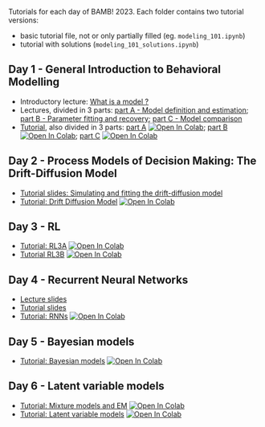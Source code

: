 Tutorials for each day of BAMB! 2023. Each folder contains two tutorial versions:
- basic tutorial file, not or only partially filled (eg. `modeling_101.ipynb`)
- tutorial with solutions (`modeling_101_solutions.ipynb`)

## Day 1 - General Introduction to Behavioral Modelling
- Introductory lecture: [What is a model ?](slides_lectures/BAMB_whatisamodel.pdf)
- Lectures, divided in 3 parts: [part A - Model definition and estimation](slides_lectures/BAMB!%202023%20Lecture%201A%20-%20Model%20definition%20and%20estimation.pdf); [part B - Parameter fitting and recovery](slides_lectures/BAMB!%202023%20Lecture%201B%20-%20Parameter%20fitting%20and%20recovery.pdf); [part C - Model comparison](slides_lectures/BAMB2023_1C_Rouault_modelComparison.pdf)
- [Tutorial](1-modeling_101), also divided in 3 parts: [part A](1-modeling_101/tutorial_1A.ipynb) [![Open In Colab](https://colab.research.google.com/assets/colab-badge.svg)](https://colab.research.google.com/github/bambschool/BAMB2023/blob/main/1-modeling_101/tutorial_1A.ipynb); [part B](1-modeling_101/tutorial_1B.ipynb) [![Open In Colab](https://colab.research.google.com/assets/colab-badge.svg)](https://colab.research.google.com/github/bambschool/BAMB2023/blob/main/1-modeling_101/tutorial_1B.ipynb); [part C](1-modeling_101/tutorial_1C.ipynb) [![Open In Colab](https://colab.research.google.com/assets/colab-badge.svg)](https://colab.research.google.com/github/bambschool/BAMB2023/blob/main/1-modeling_101/tutorial_1C.ipynb)

## Day 2 - Process Models of Decision Making: The Drift-Diffusion Model
- [Tutorial slides: Simulating and fitting the drift-diffusion model](https://github.com/bambschool/BAMB2023/blob/main/2-drift_diffusion_models/BAMB_ddm_tutorial.pdf)
- [Tutorial: Drift Diffusion Model](2-drift_diffusion_models) [![Open In Colab](https://colab.research.google.com/assets/colab-badge.svg)](https://colab.research.google.com/github/bambschool/BAMB2023/blob/main/2-drift_diffusion_models/bamb_tutorial2_ddm.ipynb)


## Day 3 - RL

- [Tutorial: RL3A](https://github.com/bambschool/BAMB2023/blob/main/3-reinforcement_learning/3A-reinforcement_learning/tutorial_3A_RL-instructions.ipynb) [![Open In Colab](https://colab.research.google.com/assets/colab-badge.svg)](https://colab.research.google.com/github/bambschool/BAMB2023/blob/main/3-reinforcement_learning/3A-reinforcement_learning/tutorial_3A_RL-instructions.ipynb)
- [Tutorial RL3B](https://github.com/bambschool/BAMB2023/blob/main/3-reinforcement_learning/tutorial_3B_RL-instructions.ipynb) [![Open In Colab](https://colab.research.google.com/assets/colab-badge.svg)](https://colab.research.google.com/github/bambschool/BAMB2023/blob/main/3-reinforcement_learning/tutorial_3B_RL-instructions.ipynb)

## Day 4 - Recurrent Neural Networks

- [Lecture slides](https://github.com/bambschool/BAMB2023/blob/main/4-recurrent_neural_networks/BAMB_neural_networks.pptx)
- [Tutorial slides](https://docs.google.com/presentation/d/1yJUUGrmpRD54w2IredDGue1AsZKu7Jdt5UDIPIWijtk/edit?usp=sharing)
- [Tutorial: RNNs](https://github.com/bambschool/BAMB2023/blob/main/4-recurrent_neural_networks/tutorial_4_RNNs-instructions.ipynb) [![Open In Colab](https://colab.research.google.com/assets/colab-badge.svg)](https://colab.research.google.com/github/bambschool/BAMB2023/blob/main/4-recurrent_neural_networks/tutorial_4_RNNs-instructions.ipynb)

## Day 5 - Bayesian models

- [Tutorial: Bayesian models](https://github.com/bambschool/BAMB2023/tree/main/5-bayesian_models) [![Open In Colab](https://colab.research.google.com/assets/colab-badge.svg)](https://colab.research.google.com/github/bambschool/BAMB2023/blob/main/5-bayesian_models/Tutorial5_BayesianModels_Instructions.ipynb)

## Day 6 - Latent variable models

- [Tutorial: Mixture models and EM](https://github.com/bambschool/BAMB2023/tree/main/6-latent_variable_models) [![Open In Colab](https://colab.research.google.com/assets/colab-badge.svg)](https://colab.research.google.com/github/bambschool/BAMB2023/blob/main/6-latent_variable_models/mixture-models-EM.ipynb)
- [Tutorial: Latent variable models](https://github.com/bambschool/BAMB2023/tree/main/6-latent_variable_models) [![Open In Colab](https://colab.research.google.com/assets/colab-badge.svg)](https://colab.research.google.com/github/bambschool/BAMB2023/blob/main/6-latent_variable_models/hidden-markov-models.ipynb)
